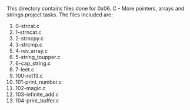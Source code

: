 This directory contains files done for 0x06. C - More pointers, arrays and strings project tasks.
The files included are:
1. 0-strcat.c
2. 1-strncat.c
3. 2-strncpy.c
4. 3-strcmp.c
5. 4-rev_array.c
6. 5-string_toupper.c
7. 6-cap_string.c
8. 7-leet.c
9. 100-rot13.c
10. 101-print_number.c
11. 102-magic.c
13. 103-infinite_add.c
14. 104-print_buffer.c
